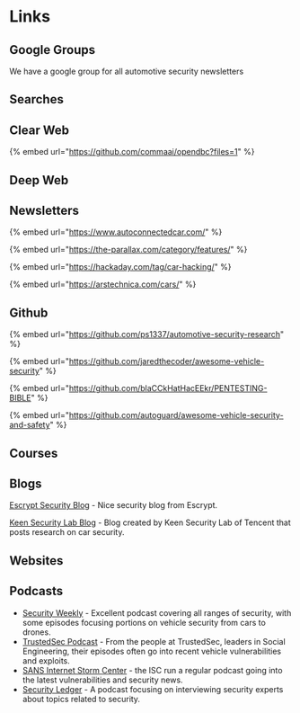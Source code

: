 # Links

## Google Groups

We have a google group for all automotive security newsletters



## Searches

## Clear Web

{% embed url="https://github.com/commaai/opendbc?files=1" %}





## Deep Web





## Newsletters

{% embed url="https://www.autoconnectedcar.com/" %}

{% embed url="https://the-parallax.com/category/features/" %}

{% embed url="https://hackaday.com/tag/car-hacking/" %}

{% embed url="https://arstechnica.com/cars/" %}

## Github  

{% embed url="https://github.com/ps1337/automotive-security-research" %}

{% embed url="https://github.com/jaredthecoder/awesome-vehicle-security" %}

{% embed url="https://github.com/blaCCkHatHacEEkr/PENTESTING-BIBLE" %}

{% embed url="https://github.com/autoguard/awesome-vehicle-security-and-safety" %}



## Courses 

## Blogs 

[Escrypt Security Blog](https://securitybyescrypt.com/) - Nice security blog from Escrypt. 

[Keen Security Lab Blog](http://keenlab.tencent.com/en/) - Blog created by Keen Security Lab of Tencent that posts research on car security.

## Websites 

## Podcasts

* [Security Weekly](http://securityweekly.com/) - Excellent podcast covering all ranges of security, with some episodes focusing portions on vehicle security from cars to drones.
* [TrustedSec Podcast](https://www.trustedsec.com/podcast/) - From the people at TrustedSec, leaders in Social Engineering, their episodes often go into recent vehicle vulnerabilities and exploits.
* [SANS Internet Storm Center](https://isc.sans.edu/) - the ISC run a regular podcast going into the latest vulnerabilities and security news.
* [Security Ledger](https://soundcloud.com/securityledger) - A podcast focusing on interviewing security experts about topics related to security.


